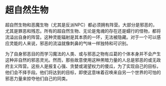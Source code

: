 # 超自然生物

超自然生物和恶魔生物（尤其是反派NPC）都必须拥有阵营。大部分是邪恶的，尤其是罪恶和残忍。所有的超自然生物、无论是鬼魂的存在还是蠕行的怪物，都将流溢出自身的阵营。这种灵能辐射是其本质的一环，无法被隐藏。对于一个可以感应灵能的人来说，邪恶的流溢就像刺鼻的气味一样独特和可识别。

为了自身邪恶目的而学习魔法的人类、或与邪恶之物有瓜葛的个体本身并不会产生这种非自然的邪恶灵光。然而，那些故意使用这种黑暗力量的人总是邪恶的或无政府主义阵营。这些人是报复心强、贪婪或渴望权力的傻瓜，为了实现自己的目标，他们会不择手段。他们将达到的目标，即使这意味着召唤来自另一个世界的可怕的邪恶力量来掠夺他们自己的同类。
